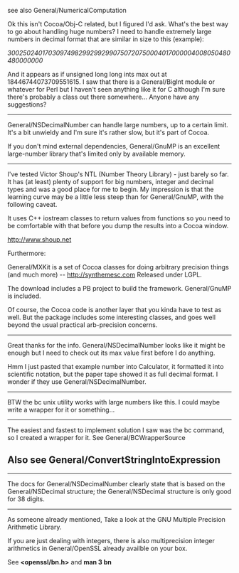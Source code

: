 see also General/NumericalComputation

Ok this isn't Cocoa/Obj-C related, but I figured I'd ask. What's the best way to go about handling huge numbers? I need to handle extremely large numbers in decimal format that are similar in size to this (example):

*30025024017030974982992992990750720750004017000004008050480480000000*

And it appears as if unsigned long long ints max out at 18446744073709551615. I saw that there is a General/BigInt module or whatever for Perl but I haven't seen anything like it for C although I'm sure there's probably a class out there somewhere... Anyone have any suggestions?

----

General/NSDecimalNumber can handle large numbers, up to a certain limit. It's a bit unwieldy and I'm sure it's rather slow, but it's part of Cocoa.

If you don't mind external dependencies, General/GnuMP is an excellent large-number library that's limited only by available memory.

----

I've tested Victor Shoup's NTL (Number Theory Library) - just barely so far.
It has (at least) plenty of support for big numbers, integer and decimal types and was a good place for me to begin.
My impression is that the learning curve may be a little less steep than for General/GnuMP, with the following caveat.

It uses C++ iostream classes to return values from functions so you need to be comfortable with that before you dump the results into a Cocoa window.

http://www.shoup.net

Furthermore:

General/MXKit is a set of Cocoa classes for doing arbitrary precision things (and much more) -- http://synthemesc.com
Released under LGPL.

The download includes a PB project to build the framework. General/GnuMP is included.

Of course, the Cocoa code is another layer that you kinda have to test as well. But the package includes some interesting classes, and
goes well beyond the usual practical arb-precision concerns.

----

Great thanks for the info. General/NSDecimalNumber looks like it might be enough but I need to check out its max value first before I do anything.

Hmm I just pasted that example number into Calculator, it formatted it into scientific notation, but the paper tape showed it as full decimal format. I wonder if they use General/NSDecimalNumber.

----

BTW the bc unix utility works with large numbers like this. I could maybe write a wrapper for it or something...

----
The easiest and fastest to implement solution I saw was the bc command, so I created a wrapper for it. See General/BCWrapperSource

Also see General/ConvertStringIntoExpression
----

----

The docs for General/NSDecimalNumber clearly state that is based on the General/NSDecimal structure; the General/NSDecimal structure is only good for 38 digits.

----

As someone already mentioned, Take a look at the GNU Multiple Precision Arithmetic Library.

If you are just dealing with integers, there is also multiprecision integer arithmetics in General/OpenSSL already availble on your box.

See **<openssl/bn.h>** and **man 3 bn**